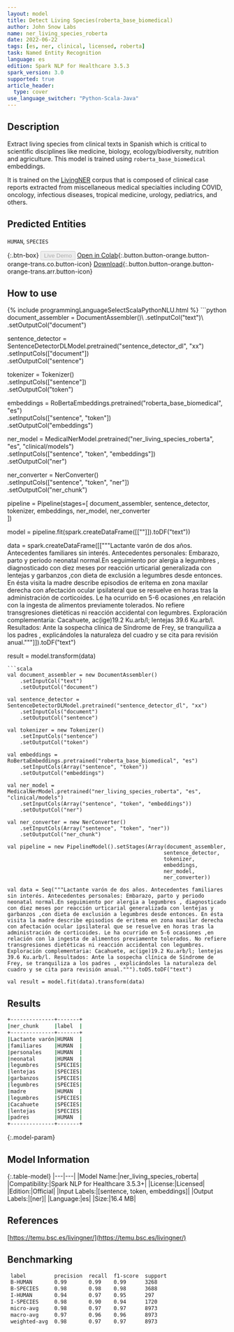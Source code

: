 ```yaml
---
layout: model
title: Detect Living Species(roberta_base_biomedical)
author: John Snow Labs
name: ner_living_species_roberta
date: 2022-06-22
tags: [es, ner, clinical, licensed, roberta]
task: Named Entity Recognition
language: es
edition: Spark NLP for Healthcare 3.5.3
spark_version: 3.0
supported: true
article_header:
  type: cover
use_language_switcher: "Python-Scala-Java"
---
```


## Description

Extract living species from clinical texts in Spanish which is critical to scientific disciplines like medicine, biology, ecology/biodiversity, nutrition and agriculture. This model is trained using `roberta_base_biomedical` embeddings.

It is trained on the [LivingNER](https://temu.bsc.es/livingner/) corpus that is composed of clinical case reports extracted from miscellaneous medical specialties including COVID, oncology, infectious diseases, tropical medicine, urology, pediatrics, and others.

## Predicted Entities

`HUMAN`, `SPECIES`

{:.btn-box}
<button class="button button-orange" disabled>Live Demo</button>
[Open in Colab](https://colab.research.google.com/github/JohnSnowLabs/spark-nlp-workshop/blob/master/tutorials/Certification_Trainings/Healthcare/1.Clinical_Named_Entity_Recognition_Model.ipynb){:.button.button-orange.button-orange-trans.co.button-icon}
[Download](https://s3.amazonaws.com/auxdata.johnsnowlabs.com/clinical/models/ner_living_species_roberta_es_3.5.3_3.0_1655906938288.zip){:.button.button-orange.button-orange-trans.arr.button-icon}

## How to use



<div class="tabs-box" markdown="1">
{% include programmingLanguageSelectScalaPythonNLU.html %}
```python
document_assembler = DocumentAssembler()\
    .setInputCol("text")\
    .setOutputCol("document")

sentence_detector = SentenceDetectorDLModel.pretrained("sentence_detector_dl", "xx")\
    .setInputCols(["document"])\
    .setOutputCol("sentence")

tokenizer = Tokenizer()\
    .setInputCols(["sentence"])\
    .setOutputCol("token")

embeddings = RoBertaEmbeddings.pretrained("roberta_base_biomedical", "es")\
    .setInputCols(["sentence", "token"]) \
    .setOutputCol("embeddings")

ner_model = MedicalNerModel.pretrained("ner_living_species_roberta", "es", "clinical/models")\
    .setInputCols(["sentence", "token", "embeddings"])\
    .setOutputCol("ner")

ner_converter = NerConverter()\
    .setInputCols(["sentence", "token", "ner"])\
    .setOutputCol("ner_chunk")

pipeline = Pipeline(stages=[
    document_assembler, 
    sentence_detector,
    tokenizer,
    embeddings,
    ner_model,
    ner_converter   
    ])

model = pipeline.fit(spark.createDataFrame([[""]]).toDF("text"))

data = spark.createDataFrame([["""Lactante varón de dos años. Antecedentes familiares sin interés. Antecedentes personales: Embarazo, parto y periodo neonatal normal.En seguimiento por alergia a legumbres , diagnosticado con diez meses por reacción urticarial generalizada con lentejas y garbanzos ,con dieta de exclusión a legumbres desde entonces. En ésta visita la madre describe episodios de eritema en zona maxilar derecha con afectación ocular ipsilateral que se resuelve en horas tras la administración de corticoides. Le ha ocurrido en 5-6 ocasiones ,en relación con la ingesta de alimentos previamente tolerados. No refiere transgresiones dietéticas ni reacción accidental con legumbres. Exploración complementaria: Cacahuete, ac(ige)19.2 Ku.arb/l; lentejas 39.6 Ku.arb/l. Resultados: Ante la sospecha clínica de Síndrome de Frey, se tranquiliza a los padres , explicándoles la naturaleza del cuadro y se cita para revisión anual."""]]).toDF("text")

result = model.transform(data)
```
```scala
val document_assembler = new DocumentAssembler()
    .setInputCol("text")
    .setOutputCol("document")

val sentence_detector = SentenceDetectorDLModel.pretrained("sentence_detector_dl", "xx")
    .setInputCols("document")
    .setOutputCol("sentence")

val tokenizer = new Tokenizer()
    .setInputCols("sentence")
    .setOutputCol("token")

val embeddings = RoBertaEmbeddings.pretrained("roberta_base_biomedical", "es")
    .setInputCols(Array("sentence", "token"))
    .setOutputCol("embeddings")

val ner_model = MedicalNerModel.pretrained("ner_living_species_roberta", "es", "clinical/models")
    .setInputCols(Array("sentence", "token", "embeddings"))
    .setOutputCol("ner")

val ner_converter = new NerConverter()
    .setInputCols(Array("sentence", "token", "ner"))
    .setOutputCol("ner_chunk")

val pipeline = new PipelineModel().setStages(Array(document_assembler, 
                                                  sentence_detector,
                                                  tokenizer,
                                                  embeddings,
                                                  ner_model,
                                                  ner_converter))

val data = Seq("""Lactante varón de dos años. Antecedentes familiares sin interés. Antecedentes personales: Embarazo, parto y periodo neonatal normal.En seguimiento por alergia a legumbres , diagnosticado con diez meses por reacción urticarial generalizada con lentejas y garbanzos ,con dieta de exclusión a legumbres desde entonces. En ésta visita la madre describe episodios de eritema en zona maxilar derecha con afectación ocular ipsilateral que se resuelve en horas tras la administración de corticoides. Le ha ocurrido en 5-6 ocasiones ,en relación con la ingesta de alimentos previamente tolerados. No refiere transgresiones dietéticas ni reacción accidental con legumbres. Exploración complementaria: Cacahuete, ac(ige)19.2 Ku.arb/l; lentejas 39.6 Ku.arb/l. Resultados: Ante la sospecha clínica de Síndrome de Frey, se tranquiliza a los padres , explicándoles la naturaleza del cuadro y se cita para revisión anual.""").toDS.toDF("text")

val result = model.fit(data).transform(data)
```
</div>

## Results

```bash
+--------------+-------+
|ner_chunk     |label  |
+--------------+-------+
|Lactante varón|HUMAN  |
|familiares    |HUMAN  |
|personales    |HUMAN  |
|neonatal      |HUMAN  |
|legumbres     |SPECIES|
|lentejas      |SPECIES|
|garbanzos     |SPECIES|
|legumbres     |SPECIES|
|madre         |HUMAN  |
|legumbres     |SPECIES|
|Cacahuete     |SPECIES|
|lentejas      |SPECIES|
|padres        |HUMAN  |
+--------------+-------+
```

{:.model-param}
## Model Information

{:.table-model}
|---|---|
|Model Name:|ner_living_species_roberta|
|Compatibility:|Spark NLP for Healthcare 3.5.3+|
|License:|Licensed|
|Edition:|Official|
|Input Labels:|[sentence, token, embeddings]|
|Output Labels:|[ner]|
|Language:|es|
|Size:|16.4 MB|

## References

[https://temu.bsc.es/livingner/](https://temu.bsc.es/livingner/)

## Benchmarking

```bash
 label         precision  recall  f1-score  support 
 B-HUMAN       0.99       0.99    0.99      3268    
 B-SPECIES     0.98       0.98    0.98      3688    
 I-HUMAN       0.94       0.97    0.95      297     
 I-SPECIES     0.98       0.90    0.94      1720    
 micro-avg     0.98       0.97    0.97      8973    
 macro-avg     0.97       0.96    0.96      8973    
 weighted-avg  0.98       0.97    0.97      8973 
```